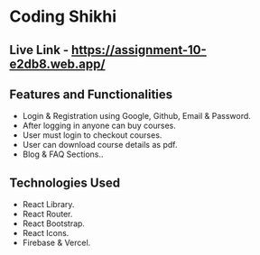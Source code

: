 # Coding Shikhi

## Live Link - https://assignment-10-e2db8.web.app/

## Features and Functionalities
- Login & Registration using Google, Github, Email & Password.
- After logging in anyone can buy courses. 
- User must login to checkout courses.
- User can download course details as pdf.
- Blog & FAQ Sections..


## Technologies Used 
- React Library.
- React Router.
- React Bootstrap.
- React Icons.
- Firebase & Vercel.


